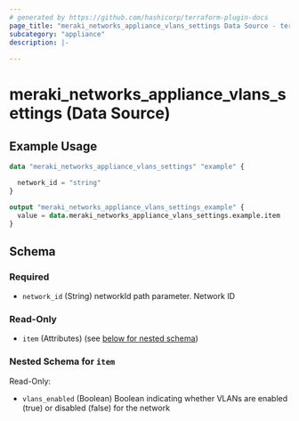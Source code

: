 ```yaml
---
# generated by https://github.com/hashicorp/terraform-plugin-docs
page_title: "meraki_networks_appliance_vlans_settings Data Source - terraform-provider-meraki"
subcategory: "appliance"
description: |-
  
---
```


# meraki_networks_appliance_vlans_settings (Data Source)



## Example Usage

```terraform
data "meraki_networks_appliance_vlans_settings" "example" {

  network_id = "string"
}

output "meraki_networks_appliance_vlans_settings_example" {
  value = data.meraki_networks_appliance_vlans_settings.example.item
}
```

<!-- schema generated by tfplugindocs -->
## Schema

### Required

- `network_id` (String) networkId path parameter. Network ID

### Read-Only

- `item` (Attributes) (see [below for nested schema](#nestedatt--item))

<a id="nestedatt--item"></a>
### Nested Schema for `item`

Read-Only:

- `vlans_enabled` (Boolean) Boolean indicating whether VLANs are enabled (true) or disabled (false) for the network

